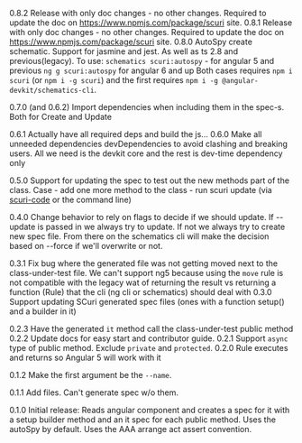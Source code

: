 0.8.2 Release with only doc changes - no other changes. Required to update the doc on https://www.npmjs.com/package/scuri site.
0.8.1 Release with only doc changes - no other changes. Required to update the doc on https://www.npmjs.com/package/scuri site.
0.8.0 AutoSpy create schematic. Support for jasmine and jest. As well as ts 2.8 and previous(legacy). To use:
``` schematics scuri:autospy ``` - for angular 5 and previous
``` ng g scuri:autospy ``` for angular 6 and up
Both cases requires `npm i scuri` (or `npm i -g scuri`) and the first requires `npm i -g @angular-devkit/schematics-cli`.

0.7.0 (and 0.6.2) Import dependencies when including them in the spec-s. Both for Create and Update

0.6.1 Actually have all required deps and build the js...
0.6.0 Make all unneeded dependencies devDependencies to avoid clashing and breaking users. All we need is the devkit core and the rest is dev-time dependency only

0.5.0 Support for updating the spec to test out the new methods part of the class. Case - add one more method to the class - run scuri update (via [scuri-code](https://marketplace.visualstudio.com/items?itemName=gparlakov.scuri-code) or the command line)

0.4.0 Change behavior to rely on flags to decide if we should update. If --update is passed in we always try to update. If not we always try to create new spec file. From there on the schematics cli will make the decision based on --force if we'll overwrite or not.

0.3.1 Fix bug where the generated file was not getting moved next to the class-under-test file.
We can't support ng5 because using the `move` rule is not compatible with the legacy wat of returning the result vs returning
a function (Rule) that the cli (ng cli or schematics) should deal with
0.3.0 Support updating SCuri generated spec files (ones with a function setup() and a builder in it)

0.2.3 Have the generated `it` method call the class-under-test public method
0.2.2 Update docs for easy start and contributor guide.
0.2.1 Support `async` type of public method. Exclude `private` and `protected`.
0.2.0 Rule executes and returns so Angular 5 will work with it

0.1.2 Make the first argument be the `--name`.

0.1.1 Add files. Can't generate spec w/o them.

0.1.0 Initial release:
Reads angular component and creates a spec for it with a setup builder method and an it spec for each public method.
Uses the autoSpy by default. Uses the AAA arrange act assert convention.
